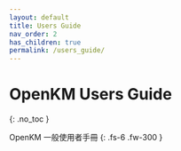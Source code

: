 ```yaml
---
layout: default
title: Users Guide
nav_order: 2
has_children: true
permalink: /users_guide/
---
```


# OpenKM Users Guide
{: .no_toc }

OpenKM 一般使用者手冊
{: .fs-6 .fw-300 }

